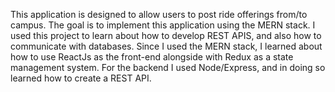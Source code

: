 This application is designed to allow users to post ride offerings from/to campus. The goal is to implement this application using the MERN stack. I used this project to learn about how to develop REST APIS, and also how to communicate with databases. Since I used the MERN stack, I learned about how to use ReactJs as the front-end alongside with Redux as a state management system. For the backend I used Node/Express, and in doing so learned how to create a REST API.
